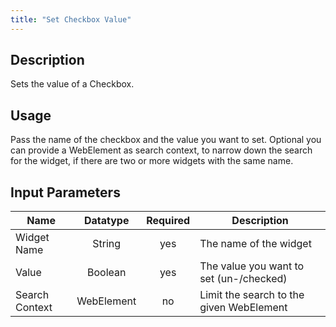 ```yaml
---
title: "Set Checkbox Value"
---
```

## Description
Sets the value of a Checkbox.

## Usage
Pass the name of the checkbox and the value you want to set.
Optional you can provide a WebElement as search context, to narrow down the search for the widget, if there are two or more widgets with the same name.

## Input Parameters

Name | Datatype | Required | Description
---- |:--------:| :-------:|---------------
Widget Name | String | yes | The name of the widget
Value | Boolean | yes | The value you want to set (un-/checked)
Search Context | WebElement | no | Limit the search to the given WebElement
